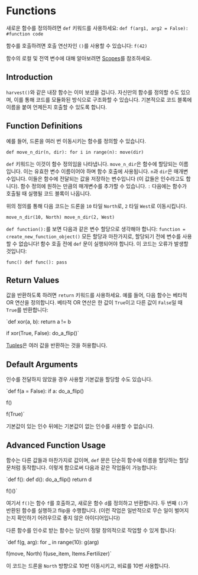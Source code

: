 # Functions
새로운 함수를 정의하려면 `def` 키워드를 사용하세요:
`def f(arg1, arg2 = False):
	#function code`

함수를 호출하려면 호출 연산자인 `()`를 사용할 수 있습니다:
`f(42)`

함수의 로컬 및 전역 변수에 대해 알아보려면 [Scopes](docs/scripting/scopes.md)를 참조하세요.

## Introduction
`harvest()`와 같은 내장 함수는 이미 보셨을 겁니다.
자신만의 함수를 정의할 수도 있으며, 이를 통해 코드를 모듈화된 방식으로 구조화할 수 있습니다. 기본적으로 코드 블록에 이름을 붙여 언제든지 호출할 수 있도록 합니다.

## Function Definitions
예를 들어, 드론을 여러 번 이동시키는 함수를 정의할 수 있습니다.

`def move_n_dir(n, dir):
	for i in range(n):
		move(dir)`

`def` 키워드는 이것이 함수 정의임을 나타냅니다. 
`move_n_dir`은 함수에 할당되는 이름입니다. 이는 유효한 변수 이름이어야 하며 함수 호출에 사용됩니다.
`n`과 `dir`은 매개변수입니다. 이들은 함수에 전달되는 값을 저장하는 변수입니다 (이 값들은 인수라고도 합니다). 함수 정의에 원하는 만큼의 매개변수를 추가할 수 있습니다.
`:` 다음에는 함수가 호출될 때 실행될 코드 블록이 나옵니다.

위의 정의를 통해 다음 코드는 드론을 `10` 타일 `North`로, `2` 타일 `West`로 이동시킵니다.

`move_n_dir(10, North)
move_n_dir(2, West)`

`def function():`를 보면 다음과 같은 변수 할당으로 생각해야 합니다:
`function = create_new_function_object()`
모든 할당과 마찬가지로, 할당되기 전에 변수를 사용할 수 없습니다!
함수 호출 전에 `def` 문이 실행되어야 합니다.
이 코드는 오류가 발생할 것입니다:

`func()
def func():
	pass`

## Return Values
값을 반환하도록 하려면 `return` 키워드를 사용하세요. 
예를 들어, 다음 함수는 베타적 OR 연산을 정의합니다. 베타적 OR 연산은 한 값이 `True`이고 다른 값이 `False`일 때 `True`를 반환합니다:

`def xor(a, b):
	return a != b

if xor(True, False):
	do_a_flip()`

[Tuples](docs/scripting/tuples.md)은 여러 값을 반환하는 것을 허용합니다.

## Default Arguments
인수를 전달하지 않았을 경우 사용할 기본값을 할당할 수도 있습니다.

`def f(a = False):
	if a:
		do_a_flip()

f()

f(True)`

기본값이 있는 인수 뒤에는 기본값이 없는 인수를 사용할 수 없습니다.

## Advanced Function Usage
함수는 다른 값들과 마찬가지로 값이며, `def` 문은 단순히 함수에 이름을 할당하는 할당문처럼 동작합니다.
이렇게 함으로써 다음과 같은 작업들이 가능합니다:

`def f():
	def d():
		do_a_flip()
	return d

f()()`

여기서 `f()`는 함수 `f`를 호출하고, 새로운 함수 `d`를 정의하고 반환합니다. 두 번째 `()`가 반환된 함수를 실행하고 flip을 수행합니다.
(이런 작업은 일반적으로 무슨 일이 벌어지는지 확인하기 어려우므로 좋지 않은 아이디어입니다)

다른 함수를 인수로 받는 함수는 당신이 정말 창의적으로 작업할 수 있게 합니다:

`def f(g, arg):
	for _ in range(10):
		g(arg)

f(move, North)
f(use_item, Items.Fertilizer)`

이 코드는 드론을 `North` 방향으로 10번 이동시키고, 비료를 10번 사용합니다.